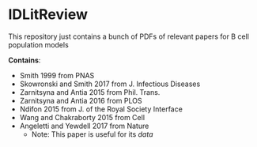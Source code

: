 # IDLitReview
This repository just contains a bunch of PDFs of relevant papers for B cell population models

**Contains**:
* Smith 1999 from PNAS
* Skowronski and Smith 2017 from J. Infectious Diseases
* Zarnitsyna and Antia 2015 from Phil. Trans.
* Zarnitsyna and Antia 2016 from PLOS
* Ndifon 2015 from J. of the Royal Society Interface
* Wang and Chakraborty 2015 from Cell
* Angeletti and Yewdell 2017 from Nature
  - Note: This paper is useful for its *data*
